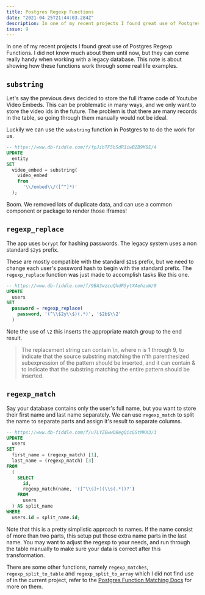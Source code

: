 ```yaml
---
title: Postgres Regexp Functions
date: "2021-04-25T21:44:03.284Z"
description: In one of my recent projects I found great use of Postgres Regexp Functions. I did not know much about them until now, but they can come really handy when working with a legacy database.
issue: 9
---
```


In one of my recent projects I found great use of Postgres Regexp Functions. I did not know much about them until now, but they can come really handy when working with a legacy database. This note is about showing how these functions work through some real life examples.

## `substring`

Let's say the previous devs decided to store the full iframe code of Youtube Video Embeds. This can be problematic in many ways, and we only want to store the video ids in the future. The problem is that there are many records in the table, so going through them manually would not be ideal.

Luckily we can use the `substring` function in Postgres to to do the work for us.

```sql
-- https://www.db-fiddle.com/f/fpJibTF5bSdR1iwBZB9K8E/4
UPDATE
  entity
SET
  video_embed = substring(
    video_embed
    from
      '\\/embed\\/([^"]*)'
  );

```

Boom. We removed lots of duplicate data, and can use a common component or package to render those iframes!

## `regexp_replace`

The app uses `bcrypt` for hashing passwords. The legacy system uses a non standard `$2y$` prefix.

These are mostly compatible with the standard `$2b$` prefix, but we need to change each user's password hash to begin with the standard prefix. The `regexp_replace` function was just made to accomplish tasks like this one.

```sql
-- https://www.db-fiddle.com/f/9BA3wzcuQhdR5ytXAehzuW/0
UPDATE
  users
SET
  password = regexp_replace(
    password, '(^\\$2y\\$)(.*)', '$2b$\\2'
  )

```

Note the use of `\2` this inserts the appropriate match group to the end result.

> The replacement string can contain \n, where n is 1 through 9, to indicate that the source substring matching the n'th parenthesized subexpression of the pattern should be inserted, and it can contain \& to indicate that the substring matching the entire pattern should be inserted.

## `regexp_match`

Say your database contains only the user's full name, but you want to store their first name and last name separately. We can use `regexp_match` to split the name to separate parts and assign it's result to separate columns.

```sql
-- https://www.db-fiddle.com/f/u7LYZEwwD8egQicGStMKX3/3
UPDATE
  users
SET
  first_name = (regexp_match) [1],
  last_name = (regexp_match) [3]
FROM
  (
    SELECT
      id,
      regexp_match(name, '([^\\s]+)(\\s(.*))?')
    FROM
      users
  ) AS split_name
WHERE
  users.id = split_name.id;
```

Note that this is a pretty simplistic approach to names. If the name consist of more than two parts, this setup put those extra name parts in the last name. You may want to adjust the regexp to your needs, and run through the table manually to make sure your data is correct after this transformation.

There are some other functions, namely `regexp_matches`, `regexp_split_to_table` and `regexp_split_to_array` which I did not find use of in the current project, refer to the [Postgres Function Matching Docs](https://www.postgresql.org/docs/13/functions-matching.html) for more on them.
